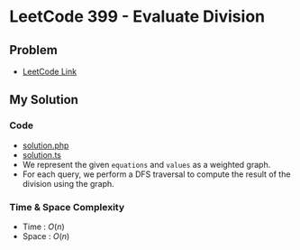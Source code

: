 # LeetCode 399 - Evaluate Division

## Problem  
- [LeetCode Link](https://leetcode.com/problems/evaluate-division/)

## My Solution

### Code
- [solution.php](./solution.php)
- [solution.ts](./solution.ts)
- We represent the given `equations` and `values` as a weighted graph.
- For each query, we perform a DFS traversal to compute the result of the division using the graph.

### Time & Space Complexity
- Time  : $O(n)$
- Space : $O(n)$
